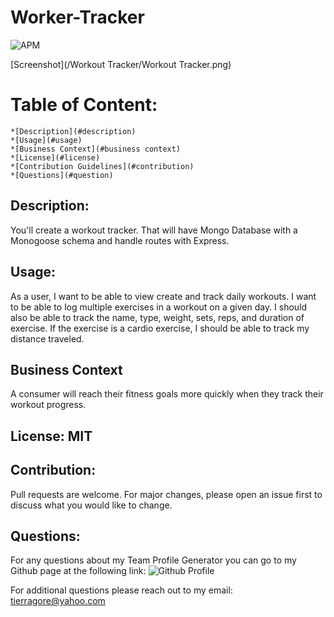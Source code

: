 # Worker-Tracker

![APM](https://img.shields.io/apm/l/open)


[Screenshot](/Workout Tracker/Workout Tracker.png)


 # Table of Content: 
    *[Description](#description)
    *[Usage](#usage)
    *[Business Context](#business context)
    *[License](#license)
    *[Contribution Guidelines](#contribution)
    *[Questions](#question)
    
## Description: 
You'll create a workout tracker. That will have Mongo Database with a Monogoose schema and handle routes with Express.


## Usage: 
As a user, I want to be able to view create and track daily workouts. I want to be able to log multiple exercises in a workout on a given day. I should also be able to track the name, type, weight, sets, reps, and duration of exercise. If the exercise is a cardio exercise, I should be able to track my distance traveled.

## Business Context

A consumer will reach their fitness goals more quickly when they track their workout progress.


## License: MIT

## Contribution: 

Pull requests are welcome.  For major changes, please open an issue first to discuss what you would like to change.

    
## Questions:

For any questions about my Team Profile Generator you can go to my Github page at the following link:
![Github Profile](https://github.com/tmgorogers/Workout-Tracker)
     
For additional questions please reach out to my email: tierragore@yahoo.com

